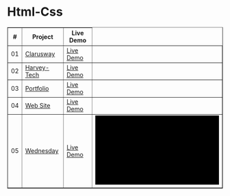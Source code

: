 # Html-Css
<table border="1">
<thead>
<tr>
<th align="center">#</th>
<th>Project</th>
<th>Live Demo</th>
</tr>
</thead>
<tbody>
<tr>
<td align="center">01</td>
<td><a href="https://github.com/Yalcinesra/Bootstrap-Sass/tree/main/Clarusway">Clarusway</a></td>
<td><a href="https://yalcinesra.github.io/Bootstrap-Sass/Clarusway"target="_blank">Live Demo</a></td>
<td><img src="https://github.com/Yalcinesra/Bootstrap-Sass/blob/main/Clarusway/img/img/NewGIF%20(1).gif" alt="" ></td>
</tr>
<tr>
<td align="center">02</td>
<td><a href="https://github.com/Yalcinesra/Bootstrap-Sass/tree/main/Harvey-Tech">Harvey-Tech</a></td>
<td><a href="https://yalcinesra.github.io/Bootstrap-Sass/Harvey-Tech/"target="_blank">Live Demo</a></td>
<td><img src="https://github.com/Yalcinesra/Bootstrap-Sass/blob/main/Harvey-Tech/img/NewGIF%20(1).gif" alt="" ></td>
</tr>
<tr>
<td align="center">03</td>
<td><a href="https://github.com/Yalcinesra/Bootstrap-Sass/tree/main/Portfolio">Portfolio</a></td>
<td><a href="https://yalcinesra.github.io/Bootstrap-Sass/Portfolio"target="_blank">Live Demo</a></td>
<td><img src="https://github.com/Yalcinesra/Bootstrap-Sass/blob/main/Portfolio/img/NewGIF%20(1).gif" alt="" ></td></tr>
<tr>
<td align="center">04</td>
<td><a href="https://github.com/Yalcinesra/Bootstrap-Sass/tree/main/WebSite">Web Site</a></td>
<td><a href="https://yalcinesra.github.io/Bootstrap-Sass/WebSite"target="_blank">Live Demo</a></td>
<td><img src="https://github.com/Yalcinesra/Bootstrap-Sass/blob/main/WebSite/img/NewGIF%20(1).gif" alt="" ></td></tr>
<tr>
<td align="center">05</td>
<td><a href="https://github.com/Yalcinesra/Bootstrap-Sass/tree/main/Wednesday">Wednesday</a></td>
<td><a href="https://yalcinesra.github.io/Bootstrap-Sass/Wednesday"target="_blank">Live Demo</a></td>
<td><img src="https://github.com/Yalcinesra/Bootstrap-Sass/blob/main/Wednesday/img/NewGIF%20(1).gif" alt="" ></td>
</tr>


</tbody>
</table>
